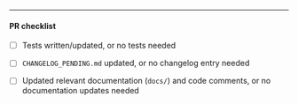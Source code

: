 <!--

Please add a reference to the issue that this PR addresses and indicate which
files are most critical to review. If it fully addresses a particular issue,
please include "Closes #XXX" (where "XXX" is the issue number).

If this PR is not associated with an issue, please ensure that it has a detailed
description that describes the change and why you feel it's necessary. In such
cases, especially if the work is not aligned with the team's current priorities,
please be advised that it may take some time before your work is merged, and
especially if it has not yet been discussed with the team.

See the project board for the team's current priorities:
https://github.com/orgs/tendermint/projects/15/views/5

-->

---

#### PR checklist

- [ ] Tests written/updated, or no tests needed
- [ ] `CHANGELOG_PENDING.md` updated, or no changelog entry needed
- [ ] Updated relevant documentation (`docs/`) and code comments, or no
      documentation updates needed

